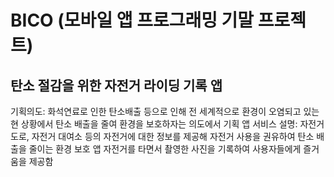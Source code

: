 # BICO (모바일 앱 프로그래밍 기말 프로젝트)
## 탄소 절감을 위한 자전거 라이딩 기록 앱
기획의도: 화석연료로 인한 탄소배출 등으로 인해 전 세계적으로 환경이 오염되고 있는 현 상황에서 탄소 배출을 줄여 환경을 보호하자는 의도에서 기획
앱 서비스 설명: 자전거 도로, 자전거 대여소 등의 자전거에 대한 정보를 제공해 자전거 사용을 권유하여 탄소 배출을 줄이는 환경 보호 앱
자전거를 타면서 촬영한 사진을 기록하여 사용자들에게 즐거움을 제공함


